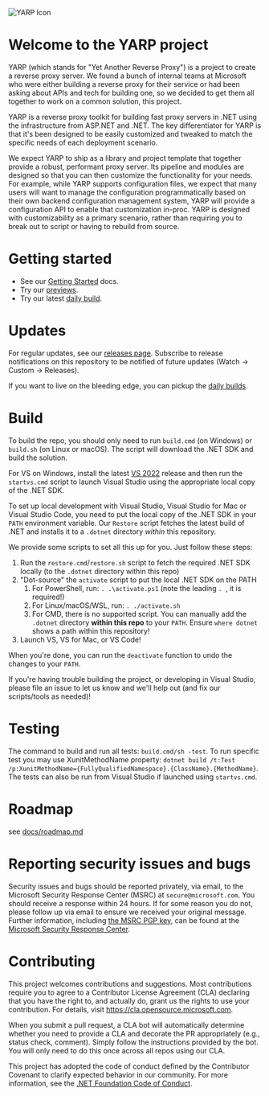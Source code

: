 ![YARP Icon](assets/icon.png)
# Welcome to the YARP project

YARP (which stands for "Yet Another Reverse Proxy") is a project to create a reverse proxy server. We found a bunch of internal teams at Microsoft who were either building a reverse proxy for their service or had been asking about APIs and tech for building one, so we decided to get them all together to work on a common solution, this project.

YARP is a reverse proxy toolkit for building fast proxy servers in .NET using the infrastructure from ASP.NET and .NET. The key differentiator for YARP is that it's been designed to be easily customized and tweaked to match the specific needs of each deployment scenario. 

We expect YARP to ship as a library and project template that together provide a robust, performant proxy server. Its pipeline and modules are designed so that you can then customize the functionality for your needs. For example, while YARP supports configuration files, we expect that many users will want to manage the configuration programmatically based on their own backend configuration management system, YARP will provide a configuration API to enable that customization in-proc.  YARP is designed with customizability as a primary scenario, rather than requiring you to break out to script or having to rebuild from source.

# Getting started

- See our [Getting Started](https://microsoft.github.io/reverse-proxy/articles/getting-started.html) docs.
- Try our [previews](https://github.com/dotnet/yarp/releases).
- Try our latest [daily build](/docs/DailyBuilds.md).

# Updates

For regular updates, see our [releases page](https://github.com/dotnet/yarp/releases). Subscribe to release notifications on this repository to be notified of future updates (Watch -> Custom -> Releases).

If you want to live on the bleeding edge, you can pickup the [daily builds](/docs/DailyBuilds.md).

# Build

To build the repo, you should only need to run `build.cmd` (on Windows) or `build.sh` (on Linux or macOS). The script will download the .NET SDK and build the solution.

For VS on Windows, install the latest [VS 2022](https://visualstudio.microsoft.com/downloads/) release and then run the `startvs.cmd` script to launch Visual Studio using the appropriate local copy of the .NET SDK.

To set up local development with Visual Studio, Visual Studio for Mac or Visual Studio Code, you need to put the local copy of the .NET SDK in your `PATH` environment variable. Our `Restore` script fetches the latest build of .NET and installs it to a `.dotnet` directory *within* this repository.

We provide some scripts to set all this up for you. Just follow these steps:

1. Run the `restore.cmd`/`restore.sh` script to fetch the required .NET SDK locally (to the `.dotnet` directory within this repo)
1. "Dot-source" the `activate` script to put the local .NET SDK on the PATH
    1. For PowerShell, run: `. .\activate.ps1` (note the leading `. `, it is required!)
    1. For Linux/macOS/WSL, run: `. ./activate.sh`
    1. For CMD, there is no supported script. You can manually add the `.dotnet` directory **within this repo** to your `PATH`. Ensure `where dotnet` shows a path within this repository!
1. Launch VS, VS for Mac, or VS Code!

When you're done, you can run the `deactivate` function to undo the changes to your `PATH`.

If you're having trouble building the project, or developing in Visual Studio, please file an issue to let us know and we'll help out (and fix our scripts/tools as needed)!

# Testing

The command to build and run all tests: `build.cmd/sh -test`.
To run specific test you may use XunitMethodName property: `dotnet build /t:Test /p:XunitMethodName={FullyQualifiedNamespace}.{ClassName}.{MethodName}`.
The tests can also be run from Visual Studio if launched using `startvs.cmd`.

# Roadmap

see [docs/roadmap.md](/docs/roadmap.md)

# Reporting security issues and bugs

Security issues and bugs should be reported privately, via email, to the Microsoft Security Response Center (MSRC) at `secure@microsoft.com`. You should receive a response within 24 hours. If for some reason you do not, please follow up via email to ensure we received your original message. Further information, including [the MSRC PGP key](https://www.microsoft.com/msrc/pgp-key-msrc), can be found at the [Microsoft Security Response Center](https://www.microsoft.com/msrc).

# Contributing

This project welcomes contributions and suggestions.  Most contributions require you to agree to a
Contributor License Agreement (CLA) declaring that you have the right to, and actually do, grant us
the rights to use your contribution. For details, visit https://cla.opensource.microsoft.com.

When you submit a pull request, a CLA bot will automatically determine whether you need to provide
a CLA and decorate the PR appropriately (e.g., status check, comment). Simply follow the instructions
provided by the bot. You will only need to do this once across all repos using our CLA.

This project has adopted the code of conduct defined by the Contributor Covenant to clarify expected behavior in our community.
For more information, see the [.NET Foundation Code of Conduct](https://dotnetfoundation.org/code-of-conduct).
